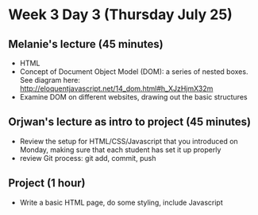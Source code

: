 # Week 3 Day 3 (Thursday July 25)

## Melanie's lecture (45 minutes)
- HTML
- Concept of Document Object Model (DOM): a series of nested boxes. See diagram here: http://eloquentjavascript.net/14_dom.html#h_XJzHjmX32m
- Examine DOM on different websites, drawing out the basic structures

## Orjwan's lecture as intro to project (45 minutes)
- Review the setup for HTML/CSS/Javascript that you introduced on Monday, making sure that each student has set it up properly
- review Git process: git add, commit, push 

## Project (1 hour)
- Write a basic HTML page, do some styling, include Javascript
